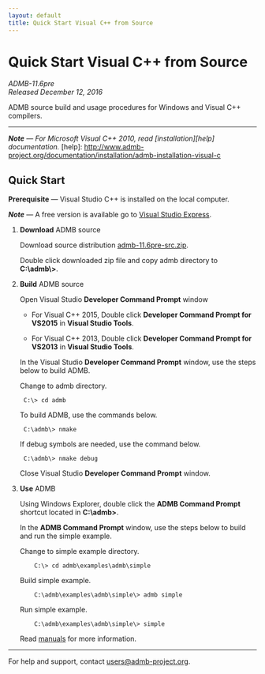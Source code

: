 ```yaml
---
layout: default
title: Quick Start Visual C++ from Source
---
```


Quick Start Visual C++ from Source
==================================

*ADMB-11.6pre*  
*Released December 12, 2016*  

ADMB source build and usage procedures for Windows and Visual C++ compilers.

---

_**Note** &mdash; For Microsoft Visual C++ 2010, read [installation][help] documentation._
[help]: http://www.admb-project.org/documentation/installation/admb-installation-visual-c

Quick Start
-----------

**Prerequisite** &mdash; Visual Studio C++ is installed on the local computer.

_**Note**_ &mdash; A free version is available go to [Visual Studio Express](http://www.visualstudio.com/downloads/download-visual-studio-vs#d-express-windows-desktop).

1. **Download** ADMB source

   Download source distribution [admb-11.6pre-src.zip](https://github.com/admb-project/admb/releases/download/admb-11.6pre/admb-11.6pre-src.zip).

   Double click downloaded zip file and copy admb directory to **C:\\admb\\>**.

2. **Build** ADMB source

   Open Visual Studio **Developer Command Prompt** window

   * For Visual C++ 2015, Double click **Developer Command Prompt for VS2015** in **Visual Studio Tools**.

   * For Visual C++ 2013, Double click **Developer Command Prompt for VS2013** in **Visual Studio Tools**.

   In the Visual Studio **Developer Command Prompt** window, use the steps below to build ADMB.

   Change to admb directory.

	    C:\> cd admb

   To build ADMB, use the commands below.

	    C:\admb\> nmake

   If debug symbols are needed, use the command below.

	    C:\admb\> nmake debug

   Close Visual Studio **Developer Command Prompt** window.

3. **Use** ADMB

   Using Windows Explorer, double click the **ADMB Command Prompt** shortcut located in **C:\admb\>**.

   In the **ADMB Command Prompt** window, use the steps below to build and run the simple example.
 
   Change to simple example directory.       

           C:\> cd admb\examples\admb\simple

   Build simple example.

           C:\admb\examples\admb\simple\> admb simple

   Run simple example.

           C:\admb\examples\admb\simple\> simple

   Read [manuals](https://github.com/admb-project/admb/releases/tag/admb-11.6pre/) for more information.

---
For help and support, contact <users@admb-project.org>.
